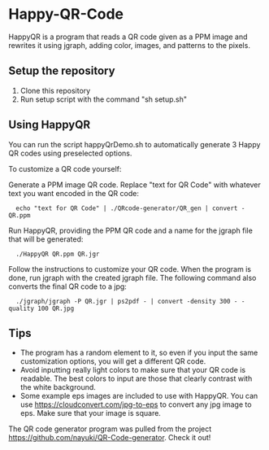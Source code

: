 # Happy-QR-Code
HappyQR is a program that reads a QR code given as a PPM image and rewrites it using jgraph, adding color, images, and patterns to the pixels.

Setup the repository
--------------------
1. Clone this repository
2. Run setup script with the command "sh setup.sh"

Using HappyQR
-------------
You can run the script happyQrDemo.sh to automatically generate 3 Happy QR codes using preselected options.

To customize a QR code yourself:

Generate a PPM image QR code. Replace "text for QR Code" with whatever text you want encoded in the QR code:
      
      echo "text for QR Code" | ./QRcode-generator/QR_gen | convert - QR.ppm

Run HappyQR, providing the PPM QR code and a name for the jgraph file that will be generated:

      ./HappyQR QR.ppm QR.jgr
   
Follow the instructions to customize your QR code.
When the program is done, run jgraph with the created jgraph file. The following command also converts the final QR code to a jpg:

      ./jgraph/jgraph -P QR.jgr | ps2pdf - | convert -density 300 - -quality 100 QR.jpg

Tips
----
- The program has a random element to it, so even if you input the same customization options, you will get a different QR code.
- Avoid inputting really light colors to make sure that your QR code is readable. The best colors to input are those that clearly contrast with the white background.
- Some example eps images are included to use with HappyQR. You can use https://cloudconvert.com/jpg-to-eps to convert any jpg image to eps. Make sure that your image is square.


The QR code generator program was pulled from the project https://github.com/nayuki/QR-Code-generator. Check it out!

